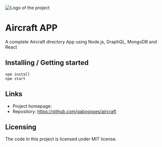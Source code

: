 ![Logo of the project](https://cdn-images-1.medium.com/max/1200/1*RCeGDSIqqW68bS5kYucTvA.png)

# Aircraft APP

A complete Aircraft directory App using Node.js, GraphQL, MongoDB and React

## Installing / Getting started

```shell
npm install
npm start
```

## Links

- Project homepage:
- Repository: https://github.com/gabogoses/aircraft

## Licensing

The code in this project is licensed under MIT license.

